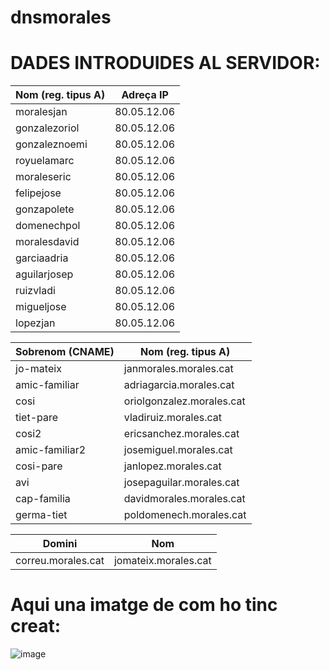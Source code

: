 # dnsmorales
 
# DADES INTRODUIDES AL SERVIDOR:



| Nom (reg. tipus A) | Adreça IP  
|--------------------|-------------
| moralesjan         | 80.05.12.06 
| gonzalezoriol      | 80.05.12.06 
| gonzaleznoemi      | 80.05.12.06 
| royuelamarc        | 80.05.12.06 
| moraleseric        | 80.05.12.06
| felipejose         | 80.05.12.06 
| gonzapolete        | 80.05.12.06 
| domenechpol        | 80.05.12.06 
| moralesdavid       | 80.05.12.06 
| garciaadria        | 80.05.12.06
| aguilarjosep       | 80.05.12.06 
| ruizvladi          | 80.05.12.06 
| migueljose         | 80.05.12.06 
| lopezjan           | 80.05.12.06 




| Sobrenom (CNAME) | Nom (reg. tipus A)        |
|-----------------|---------------------------|
| jo-mateix       | janmorales.morales.cat    |
| amic-familiar   | adriagarcia.morales.cat   |
| cosi            | oriolgonzalez.morales.cat |
| tiet-pare       | vladiruiz.morales.cat     |
| cosi2           | ericsanchez.morales.cat   |
| amic-familiar2  | josemiguel.morales.cat    |
| cosi-pare       | janlopez.morales.cat      |
| avi             | josepaguilar.morales.cat  |
| cap-familia     | davidmorales.morales.cat  |
| germa-tiet      | poldomenech.morales.cat   |



| Domini             | Nom                  |
|--------------------|----------------------|
| correu.morales.cat | jomateix.morales.cat |





# Aqui una imatge de com ho tinc creat:
![image](https://github.com/moralesgz/dnsmorales/assets/145341976/159e26e2-c16d-4222-b1d2-7fe2f4b5f02f)

